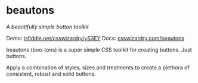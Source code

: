 # beautons

_A beautifully simple button toolkit_

Demo: [jsfiddle.net/csswizardry/yS3EY](http://jsfiddle.net/csswizardry/yS3EY/)
Docs: [csswizardry.com/beautons](http://csswizardry.com/beautons/)

beautons (boo-tons) is a super simple CSS toolkit for creating buttons. Just buttons.

Apply a combination of styles, sizes and treatments to create a plethora of
consistent, robust and solid buttons.
